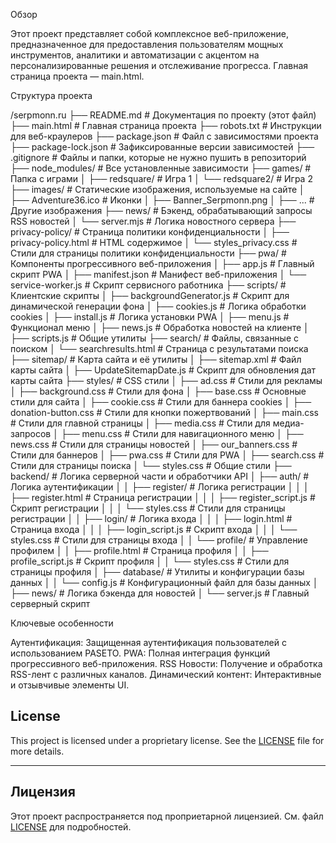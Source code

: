 Обзор

Этот проект представляет собой комплексное веб-приложение, предназначенное для предоставления пользователям мощных инструментов, аналитики и автоматизации с акцентом на персонализированные решения и отслеживание прогресса. Главная страница проекта — main.html.

Структура проекта

/serpmonn.ru
├── README.md                   # Документация по проекту (этот файл)
├── main.html                   # Главная страница проекта
├── robots.txt                  # Инструкции для веб-краулеров
├── package.json  		# Файл с зависимостями проекта
├── package-lock.json  		# Зафиксированные версии зависимостей
├── .gitignore   		# Файлы и папки, которые не нужно пушить в репозиторий
├── node_modules/  		# Все установленные зависимости
├── games/                      # Папка с играми
│   ├── redsquare/              # Игра 1
│   └── redsquare2/             # Игра 2
├── images/                     # Статические изображения, используемые на сайте
│   ├── Adventure36.ico         # Иконки
│   ├── Banner_Serpmonn.png
│   ├── ...                     # Другие изображения
├── news/                       # Бэкенд, обрабатывающий запросы RSS новостей
│   └── server.mjs              # Логика новостного сервера
├── privacy-policy/             # Страница политики конфиденциальности
│   ├── privacy-policy.html     # HTML содержимое
│   └── styles_privacy.css      # Стили для страницы политики конфиденциальности
├── pwa/                        # Компоненты прогрессивного веб-приложения
│   ├── app.js                  # Главный скрипт PWA
│   ├── manifest.json           # Манифест веб-приложения
│   └── service-worker.js       # Скрипт сервисного работника
├── scripts/                    # Клиентские скрипты
│   ├── backgroundGenerator.js  # Скрипт для динамической генерации фона
│   ├── cookies.js              # Логика обработки cookies
│   ├── install.js              # Логика установки PWA
│   ├── menu.js                 # Функционал меню
│   ├── news.js                 # Обработка новостей на клиенте
│   ├── scripts.js              # Общие утилиты
├── search/                     # Файлы, связанные с поиском
│   └── searchresults.html      # Страница с результатами поиска
├── sitemap/                    # Карта сайта и её утилиты
│   ├── sitemap.xml             # Файл карты сайта
│   ├── UpdateSitemapDate.js    # Скрипт для обновления дат карты сайта
├── styles/                     # CSS стили
│   ├── ad.css                  # Стили для рекламы
│   ├── background.css          # Стили для фона
│   ├── base.css                # Основные стили для сайта
│   ├── cookie.css              # Стили для баннера cookies
│   ├── donation-button.css     # Стили для кнопки пожертвований
│   ├── main.css                # Стили для главной страницы
│   ├── media.css               # Стили для медиа-запросов
│   ├── menu.css                # Стили для навигационного меню
│   ├── news.css                # Стили для страницы новостей
│   ├── our_banners.css         # Стили для баннеров
│   ├── pwa.css                 # Стили для PWA
│   ├── search.css              # Стили для страницы поиска
│   └── styles.css              # Общие стили
├── backend/                    # Логика серверной части и обработчики API
│   ├── auth/                   # Логика аутентификации
│   │   ├── register/           # Логика регистрации
│   │   │   ├── register.html   # Страница регистрации
│   │   │   ├── register_script.js # Скрипт регистрации
│   │   │   └── styles.css      # Стили для страницы регистрации
│   │   ├── login/              # Логика входа
│   │   │   ├── login.html      # Страница входа
│   │   │   ├── login_script.js # Скрипт входа
│   │   │   └── styles.css      # Стили для страницы входа
│   │   └── profile/            # Управление профилем
│   │       ├── profile.html    # Страница профиля
│   │       ├── profile_script.js # Скрипт профиля
│   │       └── styles.css      # Стили для страницы профиля
│   ├── database/               # Утилиты и конфигурации базы данных
│   │   └── config.js           # Конфигурационный файл для базы данных
│   ├── news/                   # Логика бэкенда для новостей
│   └── server.js               # Главный серверный скрипт

Ключевые особенности

Аутентификация: Защищенная аутентификация пользователей с использованием PASETO. 
PWA: Полная интеграция функций прогрессивного веб-приложения. 
RSS Новости: Получение и обработка RSS-лент с различных каналов. 
Динамический контент: Интерактивные и отзывчивые элементы UI.

## License

This project is licensed under a proprietary license. See the [LICENSE](./LICENSE) file for more details.

---

## Лицензия

Этот проект распространяется под проприетарной лицензией. См. файл [LICENSE](./LICENSE) для подробностей.
